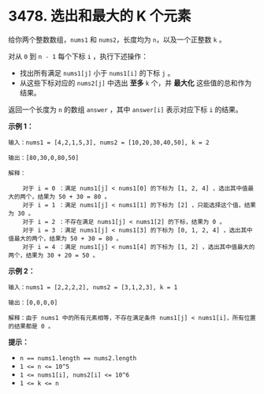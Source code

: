 # 3478. 选出和最大的 K 个元素

给你两个整数数组，`nums1` 和 `nums2`，长度均为 `n`，以及一个正整数 `k` 。

对从 `0` 到 `n - 1` 每个下标 `i` ，执行下述操作：

- 找出所有满足 `nums1[j]` 小于 `nums1[i]` 的下标 `j` 。
- 从这些下标对应的 `nums2[j]` 中选出 **至多** `k` 个，并 **最大化** 这些值的总和作为结果。

返回一个长度为 `n` 的数组 `answer` ，其中 `answer[i]` 表示对应下标 `i` 的结果。

**示例 1：**

```()
输入：nums1 = [4,2,1,5,3], nums2 = [10,20,30,40,50], k = 2

输出：[80,30,0,80,50]

解释：

    对于 i = 0 ：满足 nums1[j] < nums1[0] 的下标为 [1, 2, 4] ，选出其中值最大的两个，结果为 50 + 30 = 80 。
    对于 i = 1 ：满足 nums1[j] < nums1[1] 的下标为 [2] ，只能选择这个值，结果为 30 。
    对于 i = 2 ：不存在满足 nums1[j] < nums1[2] 的下标，结果为 0 。
    对于 i = 3 ：满足 nums1[j] < nums1[3] 的下标为 [0, 1, 2, 4] ，选出其中值最大的两个，结果为 50 + 30 = 80 。
    对于 i = 4 ：满足 nums1[j] < nums1[4] 的下标为 [1, 2] ，选出其中值最大的两个，结果为 30 + 20 = 50 。
```

**示例 2：**

```()
输入：nums1 = [2,2,2,2], nums2 = [3,1,2,3], k = 1

输出：[0,0,0,0]

解释：由于 nums1 中的所有元素相等，不存在满足条件 nums1[j] < nums1[i]，所有位置的结果都是 0 。
```

**提示：**

- `n == nums1.length == nums2.length`
- `1 <= n <= 10^5`
- `1 <= nums1[i], nums2[i] <= 10^6`
- `1 <= k <= n`
